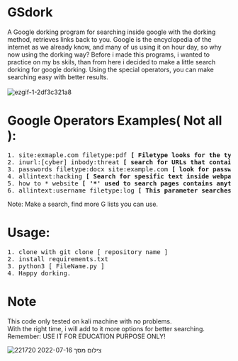 # GSdork
A Google dorking program for searching inside google with the dorking method, retrieves links back to you. Google is the encyclopedia of the internet as we already know, and many of us using it on hour day, so why now using the dorking way? Before i made this programs, i wanted to practice on my bs skils, than from here i decided to make a little search dorking for google dorking. Using the special operators, you can make searching easy with better results.
<br>
<br>
![ezgif-1-2df3c321a8](https://user-images.githubusercontent.com/90532971/179369206-7b841df4-5cbb-4345-a451-24123e33b4a3.gif)
# Google Operators Examples( Not all ):
<pre>
1. site:exmaple.com filetype:pdf <b>[ Filetype looks for the type of file you want inside the site you spesificed ]</b>
2. inurl:[cyber] inbody:threat <b>[ search for URLs that contain a specified keyword ]</b>
3. passwords filetype:docx site:example.com <b>[ look for password docx file with all listed url  for the specified site )</b>
4. allintext:hacking <b>[ Search for spesific text inside webpage ]</b>
5. how to * website <b>[ '*' used to search pages contains anything before your word ]</b>
6. allintext:username filetype:log <b>[ This parameter searches for user-specified text in a webpage ]</b>
</pre>
Note: Make a search, find more G lists you can use.
# Usage:
<pre>
1. clone with git clone [ repository name ] 
2. install requirements.txt
3. python3 [ FileName.py ] 
4. Happy dorking.
</pre>

# Note
This code only tested on kali machine with no problems.</br>
With the right time, i will add to it more options for better searching.</br>
Remember: USE IT FOR EDUCATION PURPOSE ONLY!<br>

![צילום מסך 2022-07-16 221720](https://user-images.githubusercontent.com/90532971/179369098-dfded351-fda7-432c-8753-71baf5513286.png)
